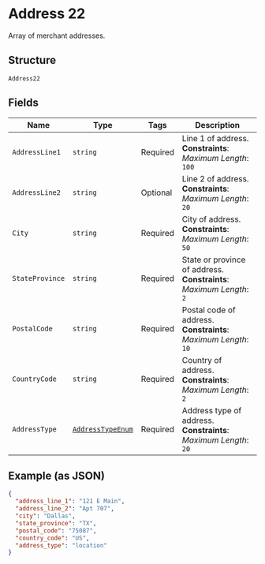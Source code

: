 
# Address 22

Array of merchant addresses.

## Structure

`Address22`

## Fields

| Name | Type | Tags | Description |
|  --- | --- | --- | --- |
| `AddressLine1` | `string` | Required | Line 1 of address.<br>**Constraints**: *Maximum Length*: `100` |
| `AddressLine2` | `string` | Optional | Line 2 of address.<br>**Constraints**: *Maximum Length*: `20` |
| `City` | `string` | Required | City of address.<br>**Constraints**: *Maximum Length*: `50` |
| `StateProvince` | `string` | Required | State or province of address.<br>**Constraints**: *Maximum Length*: `2` |
| `PostalCode` | `string` | Required | Postal code of address.<br>**Constraints**: *Maximum Length*: `10` |
| `CountryCode` | `string` | Required | Country of address.<br>**Constraints**: *Maximum Length*: `2` |
| `AddressType` | [`AddressTypeEnum`](../../doc/models/address-type-enum.md) | Required | Address type of address.<br>**Constraints**: *Maximum Length*: `20` |

## Example (as JSON)

```json
{
  "address_line_1": "121 E Main",
  "address_line_2": "Apt 707",
  "city": "Dallas",
  "state_province": "TX",
  "postal_code": "75087",
  "country_code": "US",
  "address_type": "location"
}
```

